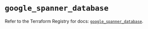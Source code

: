 # `google_spanner_database`

Refer to the Terraform Registry for docs: [`google_spanner_database`](https://registry.terraform.io/providers/hashicorp/google-beta/6.36.0/docs/resources/google_spanner_database).

